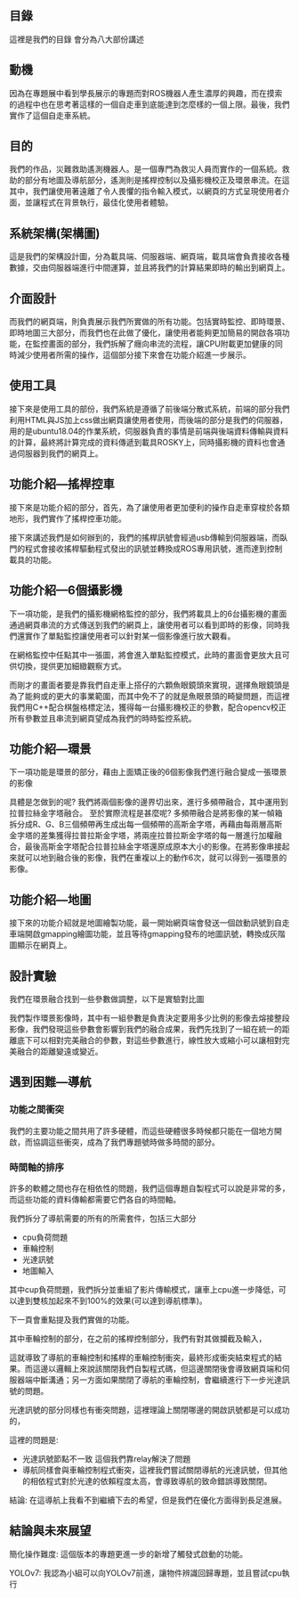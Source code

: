 ## 目錄

這裡是我們的目錄 會分為八大部份講述

## 動機

因為在專題展中看到學長展示的專題而對ROS機器人產生濃厚的興趣，而在摸索的過程中也在思考著這樣的一個自走車到底能達到怎麼樣的一個上限。最後，我們實作了這個自走車系統。

## 目的

我們的作品，災難救助遙測機器人。是一個專門為救災人員而實作的一個系統。救助的部分有地圖及導航部分，遙測則是搖桿控制以及攝影機校正及環景串流。在這其中，我們讓使用著遠離了令人畏懼的指令輸入模式，以網頁的方式呈現使用者介面，並讓程式在背景執行，最佳化使用者體驗。

## 系統架構(架構圖)

這是我們的架構設計圖，分為載具端、伺服器端、網頁端，載具端會負責接收各種數據，交由伺服器端進行中間運算，並且將我們的計算結果即時的輸出到網頁上。

## 介面設計

而我們的網頁端，則負責展示我們所實做的所有功能。包括實時監控、即時環景、即時地圖三大部分，而我們也在此做了優化，讓使用者能夠更加簡易的開啟各項功能，在監控畫面的部分，我們拆解了癮向串流的流程，讓CPU附載更加健康的同時減少使用者所需的操作，這個部分接下來會在功能介紹進一步展示。

## 使用工具

接下來是使用工具的部份，我們系統是遵循了前後端分散式系統，前端的部分我們利用HTML與JS加上css做出網頁讓使用者使用，而後端的部分是我們的伺服器，用的是ubuntu18.04的作業系統，伺服器負責的事情是前端與後端資料傳輸與資料的計算，最終將計算完成的資料傳遞到載具ROSKY上，同時攝影機的資料也會通過伺服器到我們的網頁上。

## 功能介紹—搖桿控車

接下來是功能介紹的部分，首先，為了讓使用者更加便利的操作自走車穿梭於各類地形，我們實作了搖桿控車功能。

接下來講述我們是如何辦到的，我們的搖桿訊號會經過usb傳輸到伺服器端，而臥門的程式會接收搖桿驅動程式發出的訊號並轉換成ROS專用訊號，進而達到控制載具的功能。

## 功能介紹—6個攝影機

下一項功能，是我們的攝影機網格監控的部分，我們將載具上的6台攝影機的畫面通過網頁串流的方式傳送到我們的網頁上，讓使用者可以看到即時的影像，同時我們還實作了單點監控讓使用者可以針對某一個影像進行放大觀看。

在網格監控中任點其中一張圖，將會進入單點監控模式，此時的畫面會更放大且可供切換，提供更加細緻觀察方式。

而剛才的畫面者要是靠我們自走車上搭仔的六顆魚眼鏡頭來實現，選擇魚眼鏡頭是為了能夠或的更大的事業範圍，而其中免不了的就是魚眼景頭的畸變問題，而這裡我們用C++配合棋盤格標定法，獲得每一台攝影機校正的參數，配合opencv校正所有參數並且串流到網頁望成為我們的時時監控系統。

## 功能介紹—環景

下一項功能是環景的部分，藉由上面矯正後的6個影像我們進行融合變成一張環景的影像

具體是怎做到的呢?
我們將兩個影像的邊界切出來，進行多頻帶融合，其中運用到拉普拉絲金字塔融合。
至於實際流程是甚麼呢?
多頻帶融合是將影像的某一幀箱拆分成R、G、B三個頻帶再生成出每一個頻帶的高斯金字塔，再藉由每兩層高斯金字塔的差集獲得拉普拉斯金字塔，將兩座拉普拉斯金字塔的每一層進行加權融合，最後高斯金字塔配合拉普拉絲金字塔還原成原本大小的影像。在將影像串接起來就可以地到融合後的影像，我們在重複以上的動作6次，就可以得到一張環景的影像。

## 功能介紹—地圖

接下來的功能介紹就是地圖繪製功能，最一開始網頁端會發送一個啟動訊號到自走車端開啟gmapping繪圖功能，並且等待gmapping發布的地圖訊號，轉換成灰階圖顯示在網頁上。

## 設計實驗

我們在環景融合找到一些參數做調整，以下是實驗對比圖

我們製作環景影像時，其中有一組參數是負責決定要用多少比例的影像去熔接整段影像，我們發現這些參數會影響到我們的融合成果，我們先找到了一組在統一的距離底下可以相對完美融合的參數，對這些參數進行，線性放大或縮小可以讓相對完美融合的距離變遠或變近。

## 遇到困難—導航

### 功能之間衝突

我們的主要功能之間共用了許多硬體，而這些硬體很多時候都只能在一個地方開啟，而協調這些衝突，成為了我們專題號時做多時間的部分。

### 時間軸的排序

許多的軟體之間也存在相依性的問題，我們這個專題自製程式可以說是非常的多，而這些功能的資料傳輸都需要它們各自的時間軸。

我們拆分了導航需要的所有的所需套件，包括三大部分

- cpu負荷問題
- 車輪控制
- 光達訊號
- 地圖輸入

其中cup負荷問題，我們拆分並重組了影片傳輸模式，讓車上cpu進一步降低，可以達到雙核加起來不到100%的效果(可以達到導航標準)。

下一頁會重點提及我們實做的功能。

其中車輪控制的部分，在之前的搖桿控制部分，我們有對其做攔截及輸入，

這就導致了導航的車輪控制和搖桿的車輪控制衝突，最終形成衝突結束程式的結果。而這邊以邏輯上來說該關閉我們自製程式碼，但這邊關閉後會導致網頁端和伺服器端中斷溝通；另一方面如果關閉了導航的車輪控制，會繼續進行下一步光達訊號的問題。

光達訊號的部分同樣也有衝突問題，這裡理論上關閉哪邊的開啟訊號都是可以成功的，

這裡的問題是:

- 光達訊號節點不一致 這個我們靠relay解決了問題
- 導航同樣會與車輪控制程式衝突，這裡我們嘗試關閉導航的光達訊號，但其他的相依程式對於光達的依賴程度太高，會導致導航的致命錯誤導致關閉。

結論: 在這導航上我看不到繼續下去的希望，但是我們在優化方面得到長足進展。

## 結論與未來展望

簡化操作難度: 這個版本的專題更進一步的新增了觸發式啟動的功能。

YOLOv7: 我認為小組可以向YOLOv7前進，讓物件辨識回歸專題，並且嘗試cpu執行